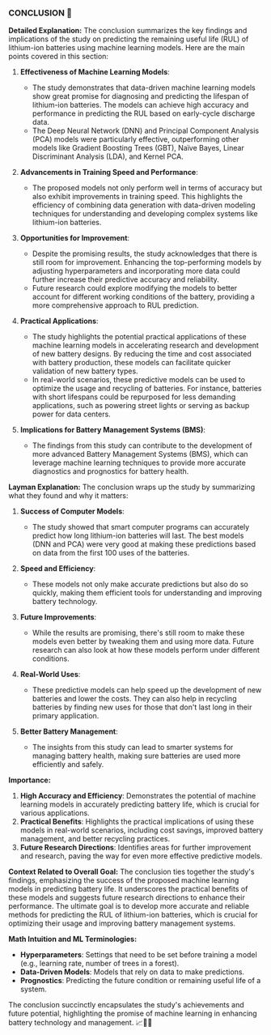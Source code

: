 ### CONCLUSION 🎯

**Detailed Explanation:**
The conclusion summarizes the key findings and implications of the study on predicting the remaining useful life (RUL) of lithium-ion batteries using machine learning models. Here are the main points covered in this section:

1. **Effectiveness of Machine Learning Models**:
    - The study demonstrates that data-driven machine learning models show great promise for diagnosing and predicting the lifespan of lithium-ion batteries. The models can achieve high accuracy and performance in predicting the RUL based on early-cycle discharge data.
    - The Deep Neural Network (DNN) and Principal Component Analysis (PCA) models were particularly effective, outperforming other models like Gradient Boosting Trees (GBT), Naïve Bayes, Linear Discriminant Analysis (LDA), and Kernel PCA.

2. **Advancements in Training Speed and Performance**:
    - The proposed models not only perform well in terms of accuracy but also exhibit improvements in training speed. This highlights the efficiency of combining data generation with data-driven modeling techniques for understanding and developing complex systems like lithium-ion batteries.

3. **Opportunities for Improvement**:
    - Despite the promising results, the study acknowledges that there is still room for improvement. Enhancing the top-performing models by adjusting hyperparameters and incorporating more data could further increase their predictive accuracy and reliability.
    - Future research could explore modifying the models to better account for different working conditions of the battery, providing a more comprehensive approach to RUL prediction.

4. **Practical Applications**:
    - The study highlights the potential practical applications of these machine learning models in accelerating research and development of new battery designs. By reducing the time and cost associated with battery production, these models can facilitate quicker validation of new battery types.
    - In real-world scenarios, these predictive models can be used to optimize the usage and recycling of batteries. For instance, batteries with short lifespans could be repurposed for less demanding applications, such as powering street lights or serving as backup power for data centers.

5. **Implications for Battery Management Systems (BMS)**:
    - The findings from this study can contribute to the development of more advanced Battery Management Systems (BMS), which can leverage machine learning techniques to provide more accurate diagnostics and prognostics for battery health.

**Layman Explanation:**
The conclusion wraps up the study by summarizing what they found and why it matters:

1. **Success of Computer Models**:
    - The study showed that smart computer programs can accurately predict how long lithium-ion batteries will last. The best models (DNN and PCA) were very good at making these predictions based on data from the first 100 uses of the batteries.

2. **Speed and Efficiency**:
    - These models not only make accurate predictions but also do so quickly, making them efficient tools for understanding and improving battery technology.

3. **Future Improvements**:
    - While the results are promising, there's still room to make these models even better by tweaking them and using more data. Future research can also look at how these models perform under different conditions.

4. **Real-World Uses**:
    - These predictive models can help speed up the development of new batteries and lower the costs. They can also help in recycling batteries by finding new uses for those that don't last long in their primary application.

5. **Better Battery Management**:
    - The insights from this study can lead to smarter systems for managing battery health, making sure batteries are used more efficiently and safely.

**Importance:**
1. **High Accuracy and Efficiency**: Demonstrates the potential of machine learning models in accurately predicting battery life, which is crucial for various applications.
2. **Practical Benefits**: Highlights the practical implications of using these models in real-world scenarios, including cost savings, improved battery management, and better recycling practices.
3. **Future Research Directions**: Identifies areas for further improvement and research, paving the way for even more effective predictive models.

**Context Related to Overall Goal:**
The conclusion ties together the study's findings, emphasizing the success of the proposed machine learning models in predicting battery life. It underscores the practical benefits of these models and suggests future research directions to enhance their performance. The ultimate goal is to develop more accurate and reliable methods for predicting the RUL of lithium-ion batteries, which is crucial for optimizing their usage and improving battery management systems.

**Math Intuition and ML Terminologies:**
- **Hyperparameters**: Settings that need to be set before training a model (e.g., learning rate, number of trees in a forest).
- **Data-Driven Models**: Models that rely on data to make predictions.
- **Prognostics**: Predicting the future condition or remaining useful life of a system.

The conclusion succinctly encapsulates the study's achievements and future potential, highlighting the promise of machine learning in enhancing battery technology and management. 📈🔋✨
